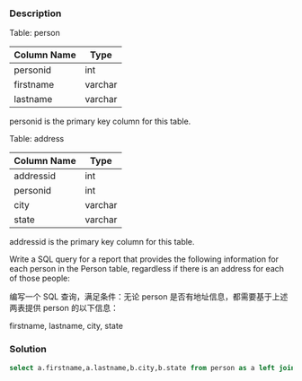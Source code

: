 ### Description

Table: person

| Column Name | Type    |
|-------------|---------|
| personid    | int     |
| firstname   | varchar |
| lastname    | varchar |

personid is the primary key column for this table.

Table: address

| Column Name | Type    |
|-------------|---------|
| addressid   | int     |
| personid    | int     |
| city        | varchar |
| state       | varchar |

addressid is the primary key column for this table.
 

Write a SQL query for a report that provides the following information for each person in the Person table, regardless if there is an address for each of those people:

编写一个 SQL 查询，满足条件：无论 person 是否有地址信息，都需要基于上述两表提供 person 的以下信息：

firstname, lastname, city, state

### Solution

```sql
select a.firstname,a.lastname,b.city,b.state from person as a left join address as b on a.personid=b.personid
```